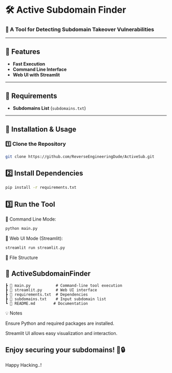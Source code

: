 # 🛠️ Active Subdomain Finder

### 🔎 A Tool for Detecting Subdomain Takeover Vulnerabilities

---

## 🚀 Features
- **Fast Execution**
- **Command Line Interface**
- **Web UI with Streamlit**

---

## 📌 Requirements
- **Subdomains List** (`subdomains.txt`)

---

## 🔧 Installation & Usage

### 1️⃣ **Clone the Repository**
```bash
git clone https://github.com/ReverseEngineeringDude/ActiveSub.git
```


## 2️⃣ Install Dependencies
```bash
pip install -r requirements.txt 
```

## 3️⃣ Run the Tool

🔹 Command Line Mode:
```bash
python main.py
```

🔹 Web UI Mode (Streamlit):
```bash
streamlit run streamlit.py
```

📂 File Structure

## 📂 ActiveSubdomainFinder
    ┣ 📜 main.py           # Command-line tool execution
    ┣ 📜 streamlit.py      # Web UI interface
    ┣ 📜 requirements.txt  # Dependencies
    ┣ 📜 subdomains.txt    # Input subdomain list
    ┗ 📜 README.md        # Documentation

💡 Notes

Ensure Python and required packages are installed.

Streamlit UI allows easy visualization and interaction.

Enjoy securing your subdomains! 🚀🔒
--------
Happy Hacking..!
